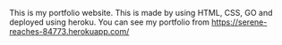 
This is my portfolio website. This is made by using HTML, CSS, GO and deployed using heroku. You can see my portfolio from https://serene-reaches-84773.herokuapp.com/ 

